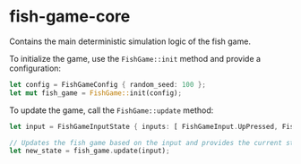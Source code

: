 # fish-game-core

Contains the main deterministic simulation logic of the fish game.

To initialize the game, use the `FishGame::init` method and provide a configuration:

```rs
let config = FishGameConfig { random_seed: 100 };
let mut fish_game = FishGame::init(config);
```

To update the game, call the `FishGame::update` method:

```rs
let input = FishGameInputState { inputs: [ FishGameInput.UpPressed, FishGameInput.DownPressed ] };

// Updates the fish game based on the input and provides the current state after the update.
let new_state = fish_game.update(input);
```
